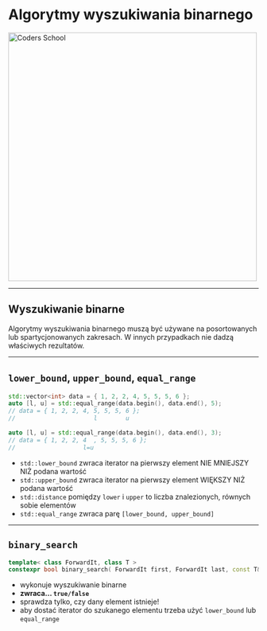 <!-- .slide: data-background="#111111" -->

# Algorytmy wyszukiwania binarnego

<a href="https://coders.school">
    <img width="500" src="../img/coders_school_logo.png" alt="Coders School" class="plain">
</a>

___

## Wyszukiwanie binarne

Algorytmy wyszukiwania binarnego muszą być używane na posortowanych lub spartycjonowanych zakresach. W innych przypadkach nie dadzą właściwych rezultatów.

___
<!-- .element: style="font-size: 0.9em" -->

## `lower_bound`, `upper_bound`, `equal_range`

```cpp
std::vector<int> data = { 1, 2, 2, 4, 5, 5, 5, 6 };
auto [l, u] = std::equal_range(data.begin(), data.end(), 5);
// data = { 1, 2, 2, 4, 5, 5, 5, 6 };
//                      l        u

auto [l, u] = std::equal_range(data.begin(), data.end(), 3);
// data = { 1, 2, 2, 4  , 5, 5, 5, 6 };
//                   l=u
```
<!-- .element: class="fragment fade-in" -->

* <!-- .element: class="fragment fade-in" --> <code>std::lower_bound</code> zwraca iterator na pierwszy element NIE MNIEJSZY NIŻ podana wartość
* <!-- .element: class="fragment fade-in" --> <code>std::upper_bound</code> zwraca iterator na pierwszy element WIĘKSZY NIŻ podana wartość
* <!-- .element: class="fragment fade-in" --> <code>std::distance</code> pomiędzy <code>lower</code> i <code>upper</code> to liczba znalezionych, równych sobie elementów
* <!-- .element: class="fragment fade-in" --> <code>std::equal_range</code> zwraca parę <code>[lower_bound, upper_bound]</code>

___

## `binary_search`

```cpp
template< class ForwardIt, class T >
constexpr bool binary_search( ForwardIt first, ForwardIt last, const T& value );
```
<!-- .element: class="fragment fade-in" style="font-size: 0.55em" -->

* <!-- .element: class="fragment fade-in" --> wykonuje wyszukiwanie binarne
* <!-- .element: class="fragment fade-in" --> <b>zwraca... <code>true/false</code></b>
* <!-- .element: class="fragment fade-in" --> sprawdza tylko, czy dany element istnieje!
* <!-- .element: class="fragment fade-in" --> aby dostać iterator do szukanego elementu trzeba użyć <code>lower_bound</code> lub <code>equal_range</code>
